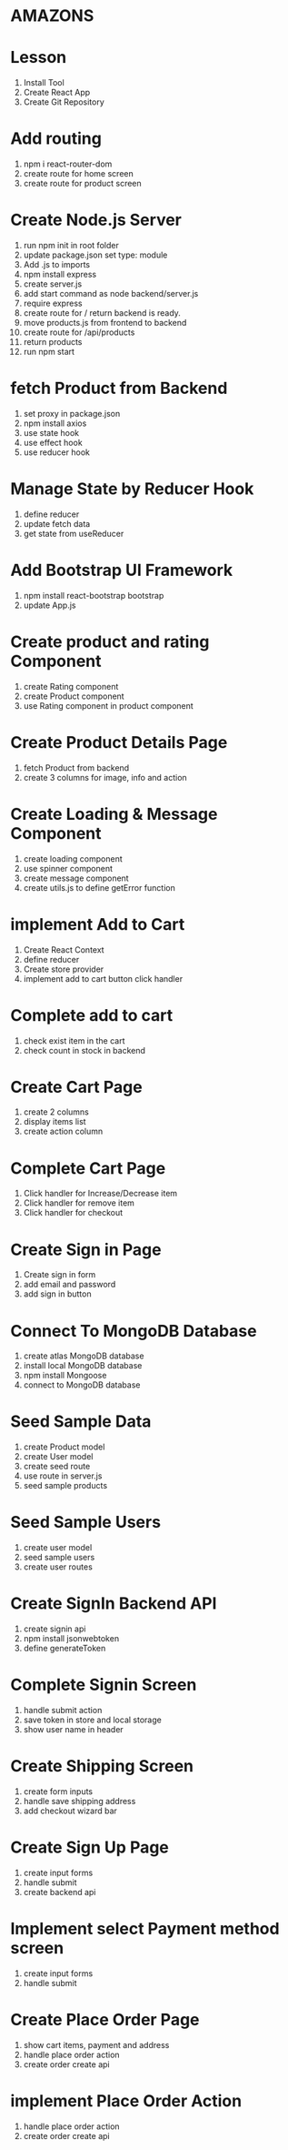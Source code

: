 # AMAZONS

# Lesson

1. Install Tool
2. Create React App
3. Create Git Repository

# Add routing

1. npm i react-router-dom
2. create route for home screen
3. create route for product screen

# Create Node.js Server

1. run npm init in root folder
2. update package.json set type: module
3. Add .js to imports
4. npm install express
5. create server.js
6. add start command as node backend/server.js
7. require express
8. create route for / return backend is ready.
9. move products.js from frontend to backend
10. create route for /api/products
11. return products
12. run npm start

# fetch Product from Backend

1. set proxy in package.json
2. npm install axios
3. use state hook
4. use effect hook
5. use reducer hook

# Manage State by Reducer Hook

1. define reducer
2. update fetch data
3. get state from useReducer

# Add Bootstrap UI Framework

1. npm install react-bootstrap bootstrap
2. update App.js

# Create product and rating Component

1. create Rating component
2. create Product component
3. use Rating component in product component

# Create Product Details Page

1. fetch Product from backend
2. create 3 columns for image, info and action

# Create Loading & Message Component

1. create loading component
2. use spinner component
3. create message component
4. create utils.js to define getError function

# implement Add to Cart

1. Create React Context
2. define reducer
3. Create store provider
4. implement add to cart button click handler

# Complete add to cart

1. check exist item in the cart
2. check count in stock in backend

# Create Cart Page

1. create 2 columns
2. display items list
3. create action column

# Complete Cart Page

1. Click handler for Increase/Decrease item
2. Click handler for remove item
3. Click handler for checkout

# Create Sign in Page

1. Create sign in form
2. add email and password
3. add sign in button

# Connect To MongoDB Database

1. create atlas MongoDB database
2. install local MongoDB database
3. npm install Mongoose
4. connect to MongoDB database

# Seed Sample Data

1. create Product model
2. create User model
3. create seed route
4. use route in server.js
5. seed sample products

# Seed Sample Users

1. create user model
2. seed sample users
3. create user routes

# Create SignIn Backend API

1. create signin api
2. npm install jsonwebtoken
3. define generateToken

# Complete Signin Screen

1. handle submit action
2. save token in store and local storage
3. show user name in header

# Create Shipping Screen

1. create form inputs
2. handle save shipping address
3. add checkout wizard bar

# Create Sign Up Page

1. create input forms
2. handle submit
3. create backend api

# Implement select Payment method screen

1. create input forms
2. handle submit

# Create Place Order Page

1. show cart items, payment and address
2. handle place order action
3. create order create api

# implement Place Order Action

1. handle place order action
2. create order create api
